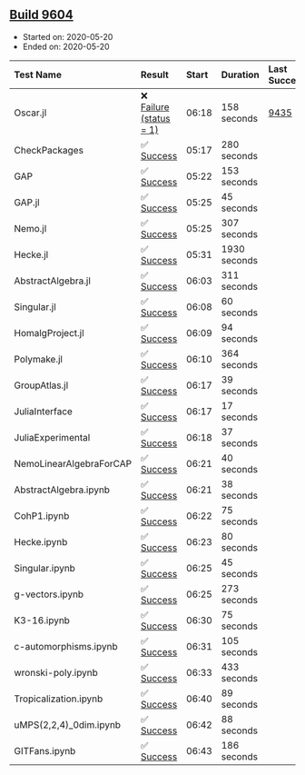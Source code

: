 ## [Build 9604](https://oscarci.mathematik.uni-kl.de/job/oscar/9604/)

* Started on: 2020-05-20
* Ended on: 2020-05-20

| Test Name    | Result | Start | Duration | Last Success | First Failure |
|:-------------|:-------|:------|:---------|:-------------|:--------------|
| Oscar.jl | ❌ [Failure (status = 1)](https://oscarci.mathematik.uni-kl.de/job/oscar/9604/artifact/logs/build-9604/Oscar.jl.log) | 06:18 | 158 seconds | [9435](https://oscarci.mathematik.uni-kl.de/job/oscar/9435/) | [9436](https://oscarci.mathematik.uni-kl.de/job/oscar/9436/) |
| CheckPackages | ✅ [Success](https://oscarci.mathematik.uni-kl.de/job/oscar/9604/artifact/logs/build-9604/CheckPackages.log) | 05:17 | 280 seconds |  |  |
| GAP | ✅ [Success](https://oscarci.mathematik.uni-kl.de/job/oscar/9604/artifact/logs/build-9604/GAP.log) | 05:22 | 153 seconds |  |  |
| GAP.jl | ✅ [Success](https://oscarci.mathematik.uni-kl.de/job/oscar/9604/artifact/logs/build-9604/GAP.jl.log) | 05:25 | 45 seconds |  |  |
| Nemo.jl | ✅ [Success](https://oscarci.mathematik.uni-kl.de/job/oscar/9604/artifact/logs/build-9604/Nemo.jl.log) | 05:25 | 307 seconds |  |  |
| Hecke.jl | ✅ [Success](https://oscarci.mathematik.uni-kl.de/job/oscar/9604/artifact/logs/build-9604/Hecke.jl.log) | 05:31 | 1930 seconds |  |  |
| AbstractAlgebra.jl | ✅ [Success](https://oscarci.mathematik.uni-kl.de/job/oscar/9604/artifact/logs/build-9604/AbstractAlgebra.jl.log) | 06:03 | 311 seconds |  |  |
| Singular.jl | ✅ [Success](https://oscarci.mathematik.uni-kl.de/job/oscar/9604/artifact/logs/build-9604/Singular.jl.log) | 06:08 | 60 seconds |  |  |
| HomalgProject.jl | ✅ [Success](https://oscarci.mathematik.uni-kl.de/job/oscar/9604/artifact/logs/build-9604/HomalgProject.jl.log) | 06:09 | 94 seconds |  |  |
| Polymake.jl | ✅ [Success](https://oscarci.mathematik.uni-kl.de/job/oscar/9604/artifact/logs/build-9604/Polymake.jl.log) | 06:10 | 364 seconds |  |  |
| GroupAtlas.jl | ✅ [Success](https://oscarci.mathematik.uni-kl.de/job/oscar/9604/artifact/logs/build-9604/GroupAtlas.jl.log) | 06:17 | 39 seconds |  |  |
| JuliaInterface | ✅ [Success](https://oscarci.mathematik.uni-kl.de/job/oscar/9604/artifact/logs/build-9604/JuliaInterface.log) | 06:17 | 17 seconds |  |  |
| JuliaExperimental | ✅ [Success](https://oscarci.mathematik.uni-kl.de/job/oscar/9604/artifact/logs/build-9604/JuliaExperimental.log) | 06:18 | 37 seconds |  |  |
| NemoLinearAlgebraForCAP | ✅ [Success](https://oscarci.mathematik.uni-kl.de/job/oscar/9604/artifact/logs/build-9604/NemoLinearAlgebraForCAP.log) | 06:21 | 40 seconds |  |  |
| AbstractAlgebra.ipynb | ✅ [Success](https://oscarci.mathematik.uni-kl.de/job/oscar/9604/artifact/logs/build-9604/AbstractAlgebra.ipynb.log) | 06:21 | 38 seconds |  |  |
| CohP1.ipynb | ✅ [Success](https://oscarci.mathematik.uni-kl.de/job/oscar/9604/artifact/logs/build-9604/CohP1.ipynb.log) | 06:22 | 75 seconds |  |  |
| Hecke.ipynb | ✅ [Success](https://oscarci.mathematik.uni-kl.de/job/oscar/9604/artifact/logs/build-9604/Hecke.ipynb.log) | 06:23 | 80 seconds |  |  |
| Singular.ipynb | ✅ [Success](https://oscarci.mathematik.uni-kl.de/job/oscar/9604/artifact/logs/build-9604/Singular.ipynb.log) | 06:25 | 45 seconds |  |  |
| g-vectors.ipynb | ✅ [Success](https://oscarci.mathematik.uni-kl.de/job/oscar/9604/artifact/logs/build-9604/g-vectors.ipynb.log) | 06:25 | 273 seconds |  |  |
| K3-16.ipynb | ✅ [Success](https://oscarci.mathematik.uni-kl.de/job/oscar/9604/artifact/logs/build-9604/K3-16.ipynb.log) | 06:30 | 75 seconds |  |  |
| c-automorphisms.ipynb | ✅ [Success](https://oscarci.mathematik.uni-kl.de/job/oscar/9604/artifact/logs/build-9604/c-automorphisms.ipynb.log) | 06:31 | 105 seconds |  |  |
| wronski-poly.ipynb | ✅ [Success](https://oscarci.mathematik.uni-kl.de/job/oscar/9604/artifact/logs/build-9604/wronski-poly.ipynb.log) | 06:33 | 433 seconds |  |  |
| Tropicalization.ipynb | ✅ [Success](https://oscarci.mathematik.uni-kl.de/job/oscar/9604/artifact/logs/build-9604/Tropicalization.ipynb.log) | 06:40 | 89 seconds |  |  |
| uMPS(2,2,4)_0dim.ipynb | ✅ [Success](https://oscarci.mathematik.uni-kl.de/job/oscar/9604/artifact/logs/build-9604/uMPS-2-2-4-_0dim.ipynb.log) | 06:42 | 88 seconds |  |  |
| GITFans.ipynb | ✅ [Success](https://oscarci.mathematik.uni-kl.de/job/oscar/9604/artifact/logs/build-9604/GITFans.ipynb.log) | 06:43 | 186 seconds |  |  |

